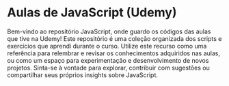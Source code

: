 # Aulas de JavaScript (Udemy)

Bem-vindo ao repositório JavaScript, onde guardo os códigos das aulas que tive na Udemy! Este repositório é uma coleção organizada dos scripts e exercícios que aprendi durante o curso. Utilize este recurso como uma referência para relembrar e revisar os conhecimentos adquiridos nas aulas, ou como um espaço para experimentação e desenvolvimento de novos projetos. Sinta-se à vontade para explorar, contribuir com sugestões ou compartilhar seus próprios insights sobre JavaScript. 
